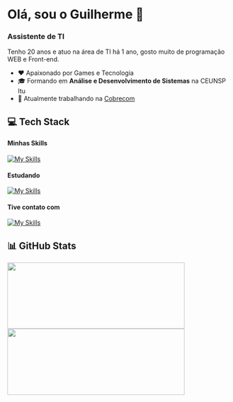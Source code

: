 <!-- <p align="center">
 <img src="https://github.com/GuiSalva/GuiSalva/blob/main/images/bannerGitDS.gif" />
</p> -->

<h1> Olá, sou o Guilherme 👋 </h1>
<h3> Assistente de TI </h3>
<p> Tenho 20 anos e atuo na área de TI há 1 ano, gosto muito de programação WEB e Front-end. </p>

<ul>
 <li>❤️ Apaixonado por Games e Tecnologia</li>
 <li>🎓 Formando em <strong>Análise e Desenvolvimento de Sistemas</strong> na CEUNSP Itu</li>
 <li>💼 Atualmente trabalhando na <a href="https://cobrecom.com.br/" target="_blank">Cobrecom</a></li>
</ul>

<!-- <img src="https://visitcount.itsvg.in/api?id=GuiSalva&icon=5&color=12"> -->

<h2> 💻 Tech Stack </h2>
<h4> Minhas Skills </h4>

[![My Skills](https://skillicons.dev/icons?i=vue,react,js,html,css,mysql,git)](https://skillicons.dev)

<h4> Estudando </h4>

[![My Skills](https://skillicons.dev/icons?i=react,typescript,jest,scss)](https://skillicons.dev)

<h4> Tive contato com </h4>

[![My Skills](https://skillicons.dev/icons?i=angular,tailwind,python,java,php,c,figma)](https://skillicons.dev)


<h2>📊 GitHub Stats </h2>

<div>
  <img width="400px" height="150px" src="https://github-readme-stats.vercel.app/api?username=GuiSalva&show_icons=true&theme=react&line_height=27&hide_border=true">
  <img width="400px" height="150px" src="https://github-readme-stats.vercel.app/api/top-langs/?username=anuraghazra&hide_progress=true&theme=react&hide_border=true">
</div>
